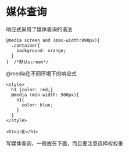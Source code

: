# 媒体查询

响应式采用了媒体查询的语法

```
@media screen and (max-width:990px){
  .container{
    background: orange;
  }
}  /*默认screen*/
```

@media在不同环境下的响应式

```
<style>
  h1 {color: red;}
  @media (min-width: 500px){
    h1{
      color: blue;
    }
  }
</style>

<h1>小北</h1>
```
写媒体查询，一般放在下面，而且要注意选择权权重

